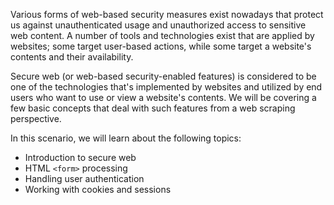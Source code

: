 Various forms of web-based security measures exist nowadays that protect us against unauthenticated usage and unauthorized access to sensitive web content. A number of tools and technologies exist that are applied by websites; some target user-based actions, while some target a website's contents and their availability. 

Secure web (or web-based security-enabled features) is considered to be one of the technologies that's implemented by websites and utilized by end users who want to use or view a website's contents. We will be covering a few basic concepts that deal with such features from a web scraping perspective.

In this scenario, we will learn about the following topics:

- Introduction to secure web
- HTML `<form>` processing
- Handling user authentication
- Working with cookies and sessions